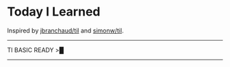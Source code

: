 # Today I Learned

Inspired by [jbranchaud/til](https://github.com/jbranchaud/til) and [simonw/til](https://github.com/simonw/til).

---

TI BASIC READY
	>█

---

